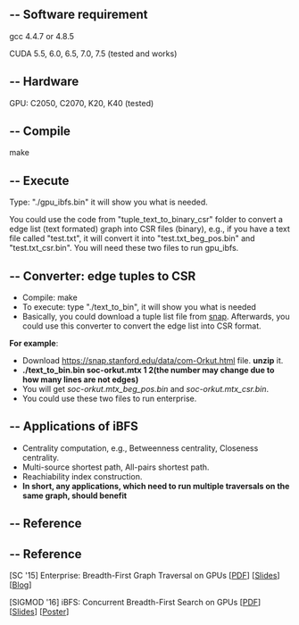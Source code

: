 --
Software requirement
-----
gcc 4.4.7 or 4.8.5

CUDA 5.5, 6.0, 6.5, 7.0, 7.5 (tested and works)

--
Hardware
------
GPU: C2050, C2070, K20, K40 (tested)

--
Compile
-----

make

--
Execute
------
Type: "./gpu_ibfs.bin" it will show you what is needed.

You could use the code from "tuple_text_to_binary_csr" folder to convert a edge list (text formated) graph into CSR files (binary), e.g., if you have a text file called "test.txt", it will convert it into "test.txt_beg_pos.bin" and "test.txt_csr.bin". You will need these two files to run gpu_ibfs.

--
Converter: edge tuples to CSR
----
- Compile: make
- To execute: type "./text_to_bin", it will show you what is needed
- Basically, you could download a tuple list file from [snap](https://snap.stanford.edu/data/). Afterwards, you could use this converter to convert the edge list into CSR format. 

**For example**:

- Download https://snap.stanford.edu/data/com-Orkut.html file. **unzip** it. 
- **./text_to_bin.bin soc-orkut.mtx 1 2(the number may change due to how many lines are not edges)**
- You will get *soc-orkut.mtx_beg_pos.bin* and *soc-orkut.mtx_csr.bin*. 
- You could use these two files to run enterprise.

--
Applications of iBFS
---------
- Centrality computation, e.g., Betweenness centrality, Closeness centrality.
- Multi-source shortest path, All-pairs shortest path.
- Reachiability index construction.
- **In short, any applications, which need to run multiple traversals on the same graph, should benefit**

--
Reference
-------
--
Reference
-------
[SC '15] Enterprise: Breadth-First Graph Traversal on GPUs [[PDF](http://hang-liu.com/publication/enterprise_sc15.pdf)] [[Slides](http://hang-liu.com/publication/enterprise_slides.pdf)] [[Blog](http://hang-liu.com/enterprise_blog.html)]

[SIGMOD '16] iBFS: Concurrent Breadth-First Search on GPUs [[PDF](http://hang-liu.com/publication/ibfs.pdf)] [[Slides](http://hang-liu.com/publication/ibfs_slides.pdf)] [[Poster](http://hang-liu.com/publication/ibfs_poster.pdf)]
